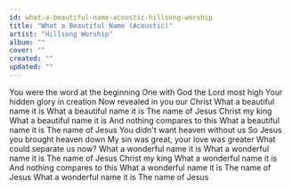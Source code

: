 ```yaml
---
id: what-a-beautiful-name-acoustic-hillsong-worship
title: "What a Beautiful Name (Acoustic)"
artist: "Hillsong Worship"
album: ""
cover: ""
created: ""
updated: ""
---
```


You were the word at the beginning
One with God the Lord most high
Your hidden glory in creation
Now revealed in you our Christ
What a beautiful name it is
What a beautiful name it is
The name of Jesus Christ my king
What a beautiful name it is
And nothing compares to this
What a beautiful name it is
The name of Jesus
You didn't want heaven without us
So Jesus you brought heaven down
My sin was great, your love was greater
What could separate us now?
What a wonderful name it is
What a wonderful name it is
The name of Jesus Christ my king
What a wonderful name it is
And nothing compares to this
What a wonderful name it is
The name of Jesus
What a wonderful name it is
The name of Jesus